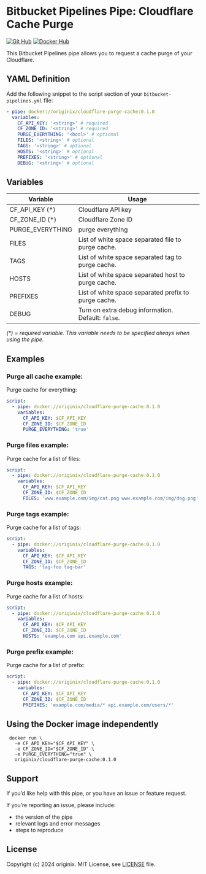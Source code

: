 # Bitbucket Pipelines Pipe: Cloudflare Cache Purge

[![Git Hub](https://img.shields.io/badge/Git-Hub-green.svg)](https://github.com/originix/cloudflare-purge-cache)
[![Docker Hub](https://img.shields.io/badge/Docker-Hub-blue.svg)](https://hub.docker.com/r/originix/cloudflare-purge-cache)


This Bitbucket Pipelines pipe allows you to request a cache purge of your Cloudflare.

## YAML Definition

Add the following snippet to the script section of your `bitbucket-pipelines.yml` file:

```yaml
- pipe: docker://originix/cloudflare-purge-cache:0.1.0
  variables:
    CF_API_KEY: '<string>' # required
    CF_ZONE_ID: '<string>' # required
    PURGE_EVERYTHING: '<bool>' # optional
    FILES: '<string>' # optional
    TAGS: '<string>' # optional
    HOSTS: '<string>' # optional
    PREFIXES: '<string>' # optional
    DEBUG: '<string>' # optional
```

## Variables

| Variable         | Usage                                                |
|------------------|------------------------------------------------------|
| CF_API_KEY (\*)  | Cloudflare API key                                   |
| CF_ZONE_ID (\*)  | Cloudflare Zone ID                                   |
| PURGE_EVERYTHING | purge everything                                     |
| FILES            | List of white space separated file to purge cache.   |
| TAGS             | List of white space separated tag to purge cache.    |
| HOSTS            | List of white space separated host to purge cache.   |
| PREFIXES         | List of white space separated prefix to purge cache. |
| DEBUG            | Turn on extra debug information. Default: `false`.   |

_(\*) = required variable. This variable needs to be specified always when using the pipe._

## Examples

### Purge all cache example:

Purge cache for everything:

```yaml
script:
  - pipe: docker://originix/cloudflare-purge-cache:0.1.0
    variables:
      CF_API_KEY: $CF_API_KEY
      CF_ZONE_ID: $CF_ZONE_ID
      PURGE_EVERYTHING: 'true'
```

### Purge files example:

Purge cache for a list of files:

```yaml
script:
  - pipe: docker://originix/cloudflare-purge-cache:0.1.0
    variables:
      CF_API_KEY: $CF_API_KEY
      CF_ZONE_ID: $CF_ZONE_ID
      FILES: 'www.example.com/img/cat.png www.example.com/img/dog.png'
```

### Purge tags example:

Purge cache for a list of tags:

```yaml
script:
  - pipe: docker://originix/cloudflare-purge-cache:0.1.0
    variables:
      CF_API_KEY: $CF_API_KEY
      CF_ZONE_ID: $CF_ZONE_ID
      TAGS: 'tag-foo tag-bar'
```

### Purge hosts example:

Purge cache for a list of hosts:

```yaml
script:
  - pipe: docker://originix/cloudflare-purge-cache:0.1.0
    variables:
      CF_API_KEY: $CF_API_KEY
      CF_ZONE_ID: $CF_ZONE_ID
      HOSTS: 'example.com api.example.com'
```

### Purge prefix example:

Purge cache for a list of prefix:

```yaml
script:
  - pipe: docker://originix/cloudflare-purge-cache:0.1.0
    variables:
      CF_API_KEY: $CF_API_KEY
      CF_ZONE_ID: $CF_ZONE_ID
      PREFIXES: 'example.com/media/* api.example.com/users/*'
```

## Using the Docker image independently 
```shell
 docker run \
   -e CF_API_KEY="$CF_API_KEY" \
   -e CF_ZONE_ID="$CF_ZONE_ID" \
   -e PURGE_EVERYTHING="true" \
   originix/cloudflare-purge-cache:0.1.0
```


## Support

If you’d like help with this pipe, or you have an issue or feature request.

If you’re reporting an issue, please include:

- the version of the pipe
- relevant logs and error messages
- steps to reproduce

## License

Copyright (c) 2024 originix.
MIT License, see [LICENSE](LICENSE) file.
